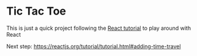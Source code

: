 # Tic Tac Toe

This is just a quick project following the [React tutorial](https://reactjs.org/tutorial/tutorial.html) to play around with React

Next step: <https://reactjs.org/tutorial/tutorial.html#adding-time-travel>
